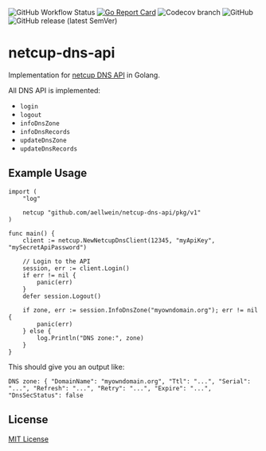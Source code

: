![GitHub Workflow Status](https://img.shields.io/github/workflow/status/aellwein/netcup-dns-api/Go)
[![Go Report Card](https://goreportcard.com/badge/github.com/aellwein/netcup-dns-api)](https://goreportcard.com/report/github.com/aellwein/netcup-dns-api)
![Codecov branch](https://img.shields.io/codecov/c/github/aellwein/netcup-dns-api/master)
![GitHub](https://img.shields.io/github/license/aellwein/netcup-dns-api)
![GitHub release (latest SemVer)](https://img.shields.io/github/v/release/aellwein/netcup-dns-api)

netcup-dns-api
==============

Implementation for [netcup DNS API](https://www.netcup-wiki.de/wiki/DNS_API) in Golang.

All DNS API is implemented:
* ``login``
* ``logout``
* ``infoDnsZone``
* ``infoDnsRecords``
* ``updateDnsZone``
* ``updateDnsRecords``


Example Usage
-------------

```golang
import (
	"log"

	netcup "github.com/aellwein/netcup-dns-api/pkg/v1"
)

func main() {
	client := netcup.NewNetcupDnsClient(12345, "myApiKey", "mySecretApiPassword")

	// Login to the API
	session, err := client.Login()
	if err != nil {
		panic(err)
	}
	defer session.Logout()

	if zone, err := session.InfoDnsZone("myowndomain.org"); err != nil {
		panic(err)
	} else {
		log.Println("DNS zone:", zone)
	}
}
```
This should give you an output like:
```
DNS zone: { "DomainName": "myowndomain.org", "Ttl": "...", "Serial": "...", "Refresh": "...", "Retry": "...", "Expire": "...", "DnsSecStatus": false
```


License
-------

[MIT License](LICENSE)
